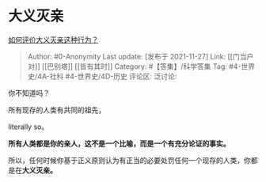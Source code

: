 # 大义灭亲
[如何评价大义灭亲这种行为？](https://www.zhihu.com/question/269150510/answer/2244629009)

> Author: #0-Anonymity
> Last update: [发布于 2021-11-27]
> Link: [[门当户对]] [[巴别塔]] [[皆有其时]]
> Category: #【答集】/科学答集
> Tag: #4-世界史/4A-社科 #4-世界史/4D-历史
> 评论区:
> 泛讨论:

你不知道吗？

所有现存的人类有共同的祖先，

literally so。

**所有人类都是你的亲人，这不是一个比喻，而是一个有充分论证的事实。**

所以，任何时候你基于正义原则认为有正当的必要处罚任何一个现存的人类，你都是在**大义灭亲。**
